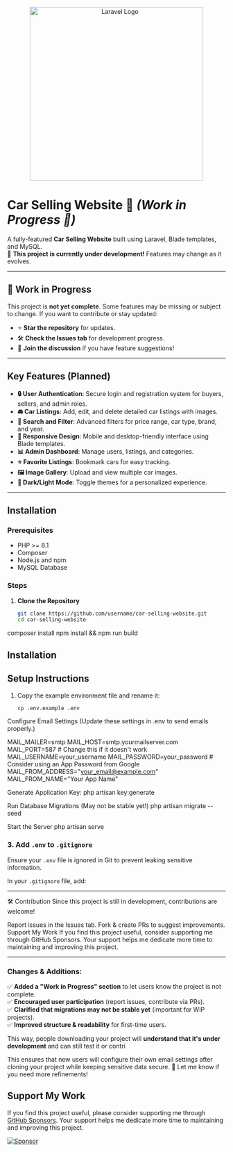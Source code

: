 <p align="center">
  <a href="https://laravel.com" target="_blank">
    <img src="https://raw.githubusercontent.com/laravel/art/master/logo-lockup/5%20SVG/2%20CMYK/1%20Full%20Color/laravel-logolockup-cmyk-red.svg" width="400" alt="Laravel Logo">
  </a>
</p>

# Car Selling Website 🚗 *(Work in Progress 🚧)*  
A fully-featured **Car Selling Website** built using Laravel, Blade templates, and MySQL.  
🚀 **This project is currently under development!** Features may change as it evolves.

---

## 🚀 Work in Progress  
This project is **not yet complete**. Some features may be missing or subject to change. If you want to contribute or stay updated:  
- ⭐ **Star the repository** for updates.  
- 🛠️ **Check the Issues tab** for development progress.  
- 📢 **Join the discussion** if you have feature suggestions!  

---

## Key Features (Planned)  
- **🔒 User Authentication**: Secure login and registration system for buyers, sellers, and admin roles.  
- **🚘 Car Listings**: Add, edit, and delete detailed car listings with images.  
- **🔎 Search and Filter**: Advanced filters for price range, car type, brand, and year.  
- **📱 Responsive Design**: Mobile and desktop-friendly interface using Blade templates.  
- **📊 Admin Dashboard**: Manage users, listings, and categories.  
- **⭐ Favorite Listings**: Bookmark cars for easy tracking.  
- **🖼️ Image Gallery**: Upload and view multiple car images.  
- **🎨 Dark/Light Mode**: Toggle themes for a personalized experience.  

---

## Installation  

### Prerequisites  
- PHP >= 8.1  
- Composer  
- Node.js and npm  
- MySQL Database  


### Steps  
1. **Clone the Repository**  
   ```sh  
   git clone https://github.com/username/car-selling-website.git  
   cd car-selling-website  

composer install
npm install && npm run build
## Installation  


## Setup Instructions

1. Copy the example environment file and rename it:
   ```sh
   cp .env.example .env
   
Configure Email Settings
(Update these settings in .env to send emails properly.)

MAIL_MAILER=smtp
MAIL_HOST=smtp.yourmailserver.com
MAIL_PORT=587  # Change this if it doesn't work
MAIL_USERNAME=your_username
MAIL_PASSWORD=your_password  # Consider using an App Password from Google
MAIL_FROM_ADDRESS="your_email@example.com"
MAIL_FROM_NAME="Your App Name"

Generate Application Key:
php artisan key:generate

Run Database Migrations (May not be stable yet!)
php artisan migrate --seed

Start the Server
php artisan serve

### 3. **Add `.env` to `.gitignore`**  
Ensure your `.env` file is ignored in Git to prevent leaking sensitive information.  

In your `.gitignore` file, add:  

---

🛠️ Contribution
Since this project is still in development, contributions are welcome!

Report issues in the Issues tab.
Fork & create PRs to suggest improvements.
Support My Work
If you find this project useful, consider supporting me through GitHub Sponsors.
Your support helps me dedicate more time to maintaining and improving this project.


---

### **Changes & Additions:**
✅ **Added a "Work in Progress" section** to let users know the project is not complete.  
✅ **Encouraged user participation** (report issues, contribute via PRs).  
✅ **Clarified that migrations may not be stable yet** (important for WIP projects).  
✅ **Improved structure & readability** for first-time users.  

This way, people downloading your project will **understand that it's under development** and can still test it or contri

This ensures that new users will configure their own email settings after cloning your project while keeping sensitive data secure. 🚀 Let me know if you need more refinements!


   ## Support My Work

If you find this project useful, please consider supporting me through [GitHub Sponsors](https://github.com/sponsors/Abdelmonem-Dev). Your support helps me dedicate more time to maintaining and improving this project.

[![Sponsor](https://img.shields.io/badge/-Sponsor-red?style=flat&logo=GitHub%20Sponsors)](https://github.com/sponsors/Abdelmonem-Dev)
